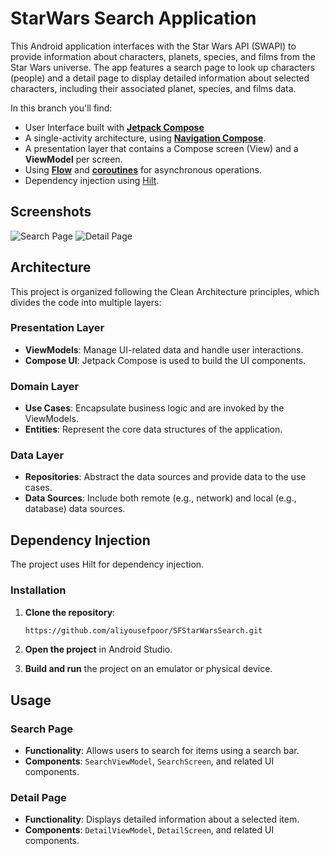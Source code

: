 # StarWars Search Application

This Android application interfaces with the Star Wars API (SWAPI) to provide information about characters, planets, species, and films from the Star Wars universe. The app features a search page to look up characters (people) and a detail page to display detailed information about selected characters, including their associated planet, species, and films data.

In this branch you'll find:
*   User Interface built with **[Jetpack Compose](https://developer.android.com/jetpack/compose)** 
*   A single-activity architecture, using **[Navigation Compose]([https://developer.android.com/jetpack/compose/navigation](https://developer.android.com/jetpack/androidx/releases/hilt))**.
*   A presentation layer that contains a Compose screen (View) and a **ViewModel** per screen.
*   Using **[Flow](https://developer.android.com/kotlin/flow)** and **[coroutines](https://kotlinlang.org/docs/coroutines-overview.html)** for asynchronous operations.
*   Dependency injection using [Hilt](https://developer.android.com/training/dependency-injection/hilt-android).


## Screenshots

![Search Page](path/to/your/screenshot1.png)
![Detail Page](path/to/your/screenshot2.png)

## Architecture

This project is organized following the Clean Architecture principles, which divides the code into multiple layers:

### Presentation Layer

- **ViewModels**: Manage UI-related data and handle user interactions.
- **Compose UI**: Jetpack Compose is used to build the UI components.

### Domain Layer

- **Use Cases**: Encapsulate business logic and are invoked by the ViewModels.
- **Entities**: Represent the core data structures of the application.

### Data Layer

- **Repositories**: Abstract the data sources and provide data to the use cases.
- **Data Sources**: Include both remote (e.g., network) and local (e.g., database) data sources.

## Dependency Injection

The project uses Hilt for dependency injection.

### Installation

1. **Clone the repository**:
    ```bash
    https://github.com/aliyousefpoor/SFStarWarsSearch.git
    ```

2. **Open the project** in Android Studio.

3. **Build and run** the project on an emulator or physical device.

## Usage

### Search Page

- **Functionality**: Allows users to search for items using a search bar.
- **Components**: `SearchViewModel`, `SearchScreen`, and related UI components.

### Detail Page

- **Functionality**: Displays detailed information about a selected item.
- **Components**: `DetailViewModel`, `DetailScreen`, and related UI components.
